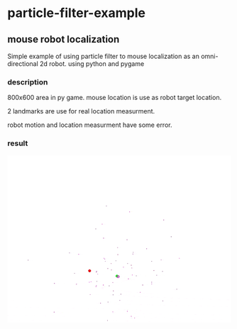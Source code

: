 # particle-filter-example

## mouse robot localization
Simple example of using particle filter to mouse localization  as an omni-directional 2d robot. using python and pygame
### description
800x600 area in py game.
mouse location is use as robot target location. 

2 landmarks are use for real location measurment.

robot motion and location measurment have some error.
### result
![mouse example](https://raw.githubusercontent.com/ffletcherr/particle-filter-example/main/doc/media/mouse-robot-gif.gif)
